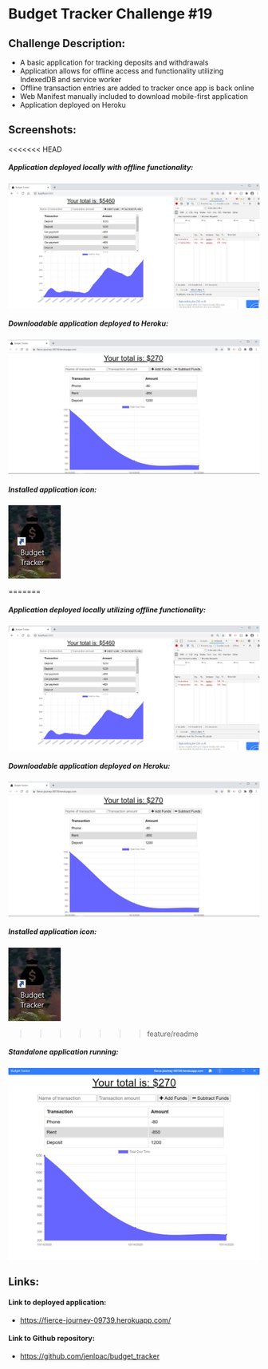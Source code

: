 # Budget Tracker Challenge #19

## Challenge Description:
* A basic application for tracking deposits and withdrawals
* Application allows for offline access and functionality utilizing IndexedDB and service worker
* Offline transaction entries are added to tracker once app is back online
* Web Manifest manually included to download mobile-first application
* Application deployed on Heroku

## Screenshots:
<<<<<<< HEAD
##### Application deployed locally with offline functionality:
![Screenshot 1](./assets/images/Screenshot_1.jpg)

##### Downloadable application deployed to Heroku:
![Screenshot 2](./assets/images/Screenshot_2.jpg)

##### Installed application icon:
![Screenshot 3](./assets/images/Screenshot_3.jpg)

=======
##### Application deployed locally utilizing offline functionality:
![Screenshot 1](./assets/images/Screenshot_1.JPG)
##### Downloadable application deployed on Heroku:
![Screenshot 2](./assets/images/Screenshot_2.JPG)
##### Installed application icon:
![Screenshot 3](./assets/images/Screenshot_3.JPG)
>>>>>>> feature/readme
##### Standalone application running:
![Screenshot 4](./assets/images/Screenshot_4.JPG)

## Links:
#### Link to deployed application:
* https://fierce-journey-09739.herokuapp.com/
#### Link to Github repository:
* https://github.com/jenlpac/budget_tracker